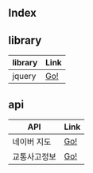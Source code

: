 ## Index
## library
library | Link |
|---|---|
| jquery | [Go!](https://code.jquery.com/jquery-2.2.1.min.js) |

## api
API | Link |
|---|---|
| 네이버 지도 | [Go!](https://developers.naver.com/docs/map/overview/) |
| 교통사고정보 | [Go!](https://www.data.go.kr/dataset/15003493/openapi.do) | 
